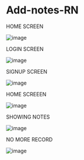 # Add-notes-RN

HOME SCREEN

![image](https://user-images.githubusercontent.com/36169177/128081457-568a1cec-11dc-4081-b7ea-b1a1bff1d5d5.png)


LOGIN SCREEN

![image](https://user-images.githubusercontent.com/36169177/128081496-9b2e4175-2529-429e-86d3-979303492eec.png)

SIGNUP SCREEN

![image](https://user-images.githubusercontent.com/36169177/128081541-06c7d66a-1459-4816-9f9f-b103213ac5a1.png)

HOME SCREEEN

![image](https://user-images.githubusercontent.com/36169177/128081582-2b7e2ea0-b6d4-4759-aa94-8c2c4c93c2be.png)


SHOWING NOTES 

![image](https://user-images.githubusercontent.com/36169177/128081636-67a3232e-bad8-4b8a-8efc-4f12731458e1.png)

NO MORE RECORD 

![image](https://user-images.githubusercontent.com/36169177/128081687-e6fef528-cfdc-4bea-8c9c-874d92c79db7.png)
